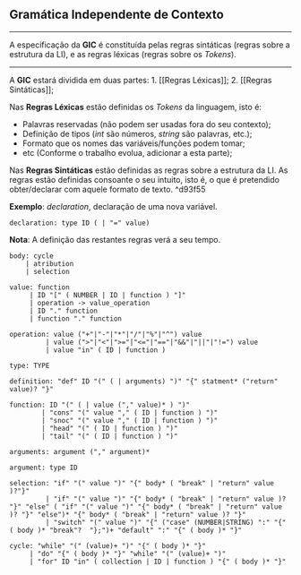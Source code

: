 ## Gramática Independente de Contexto
***
A especificação da **GIC** é constituída pelas regras sintáticas (regras sobre a estrutura da LI), e as regras léxicas (regras sobre os *Tokens*). 
***

A **GIC** estará dividida em duas partes:
	1. [[Regras Léxicas]];
	2. [[Regras Sintáticas]];

Nas **Regras Léxicas** estão definidas os *Tokens* da linguagem, isto é:
- Palavras reservadas (não podem ser usadas fora do seu contexto);
- Definição de tipos (*int* são números, *string* são palavras, etc.);
- Formato que os nomes das variáveis/funções podem tomar;
- etc (Conforme o trabalho evolua, adicionar a esta parte);

Nas **Regras Sintáticas** estão definidas as regras sobre a estrutura da LI. As regras estão definidas consoante o seu intuito, isto é, o que é pretendido obter/declarar com aquele formato de texto. ^d93f55

**Exemplo**: *declaration*, declaração de uma nova variável.

```
declaration: type ID ( | "=" value)
```

**Nota**: A definição das restantes regras verá a seu tempo.

```
body: cycle
    | atribution
    | selection  

value: function
     | ID "[" ( NUMBER | ID | function ) "]"
     | operation -> value_operation
     | ID "." function
     | function "." function

operation: value ("+"|"-"|"*"|"/"|"%"|"^") value
         | value (">"|"<"|">="|"<="|"=="|"&&"|"||"|"!=") value
         | value "in" ( ID | function )

type: TYPE

definition: "def" ID "(" ( | arguments) ")" "{" statment* ("return" value)? "}"

function: ID "(" ( | value ("," value)* ) ")"
        | "cons" "(" value "," ( ID | function ) ")"
        | "snoc" "(" value "," ( ID | function ) ")"
        | "head" "(" ( ID | function ) ")"
        | "tail" "(" ( ID | function ) ")"

arguments: argument ("," argument)*

argument: type ID

selection: "if" "(" value ")" "{" body* ( "break" | "return" value )?"}"
         | "if" "(" value ")" "{" body* ( "break" | "return" value )? "}" "else" ( "if" "(" value ")" "{" body* ( "break" | "return" value )? "}" "else")* "{" body* ( "break" | "return" value )? "}"
         | "switch" "(" value ")" "{" ("case" (NUMBER|STRING) ":" "{" ( body )* "break"?  "};")+ "default" ":" "{" ( body )* "}"

cycle: "while" "(" (value)+ ")" "{" ( body )* "}"
     | "do" "{" ( body )* "}" "while" "(" (value)+ ")"
     | "for" ID "in" ( collection | ID | function ) "{" ( body )* "}"


```

